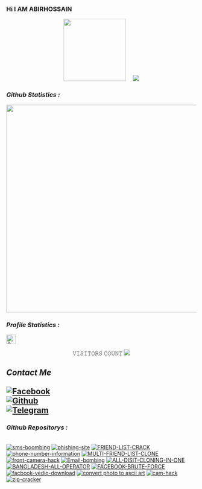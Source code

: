### Hi I AM  ABIRHOSSAIN 

<!--
**ABIRHOSSAIN10/ABIRHOSSAIN10** is a ✨ _special_ ✨ repository because its `README.md` (this file) appears on your GitHub profile.
<!-- Github README -->
<p align="center"><a href="https://github.com/ABIRHOSSAIN10">
<img height="165" src="https://github-readme-stats.vercel.app/api?username=ABIRHOSSAIN10&show_icons=true&include_all_commits=true&theme=gotham&cache_seconds=3200&hide_border=true" /></a>
&nbsp;&nbsp;&nbsp;
<a href="https://github.com/ABIRHOSSAIN10"><img src="https://github-readme-stats.vercel.app/api/top-langs/?username=ABIRHOSSAIN10&layout=compact&theme=chartreuse-dark&hide_border=true" />
</a></p>



<h3><b><i> Github Statistics :</i></b></h3>
<a href="https://github.com/ABIRHOSSAIN10"><img width=550 src="https://github-profile-trophy.vercel.app/?username=ABIRHOSSAIN10&theme=dracula&no-frame=true&title=Followers,Stars,Commit,Repository,Issues"/></a>

<h3><b><i> Profile Statistics :</i></b></h3>
<a href="https://github.com/ABIRHOSSAIN10"><img height="25" title="Counter" src="https://komarev.com/ghpvc/?username=ABIRHOSSAIN10&color=blueviolet&style=flat-square"></a>

<p align="center"> 
𝚅𝙸𝚂𝙸𝚃𝙾𝚁𝚂 𝙲𝙾𝚄𝙽𝚃
<img src="https://profile-counter.glitch.me/ABIRHOSSAIN10/count.svg" />
</p>

## <i><b> Contact Me</b></i> <br><br>[![Facebook](https://img.shields.io/badge/Facebook-AbirHossain-1877F2?style=flat-square&logo=facebook)](https://facebook.com/Abir-Hossain-104247341997068/?substory_index=0)<br>[![Github](https://img.shields.io/badge/Github-AbirHossain-dimgray?style=flat-square&logo=github)](https://github.com/ABIRHOSSAIN10/)<br>[![Telegram](https://img.shields.io/badge/Telegram-AbirHossain-blue?style=flat-square&logo=telegram)](https://t.me/AbirHossain402)<br>


<h3><b><i> Github Repositorys :</i></b></h3>
<br>
<a href="https://github.com/ABIRHOSSAIN10/sms-boombing"><img title="sms-boombing" src="https://github-readme-stats.vercel.app/api/pin/?username=ABIRHOSSAIN10&repo=sms-boombing&theme=gotham"></a>
<a href="https://github.com/ABIRHOSSAIN10/AH-PHISING"><img title="phishing-site" src="https://github-readme-stats.vercel.app/api/pin/?username=ABIRHOSSAIN10&repo=AH-PHISING&theme=gotham"></a>
<a href="https://github.com/ABIRHOSSAIN10/FRIEND-LIST-CRACK"><img title="FRIEND-LIST-CRACK" src="https://github-readme-stats.vercel.app/api/pin/?username=ABIRHOSSAIN10&repo=FRIEND-LIST-CRACK&theme=gotham"></a>
<a href="https://github.com/ABIRHOSSAIN10/phone-number-information"><img title="phone-number-information" src="https://github-readme-stats.vercel.app/api/pin/?username=ABIRHOSSAIN10&repo=phone-number-information&theme=gotham"></a>
<a href="https://github.com/ABIRHOSSAIN10/MULTI-FRIEND-LIST-CLONE"><img title="MULTI-FRIEND-LIST-CLONE" src="https://github-readme-stats.vercel.app/api/pin/?username=ABIRHOSSAIN10&repo=MULTI-FRIEND-LIST-CLONE&theme=gotham"></a>
<a href="https://github.com/ABIRHOSSAIN10/front-camera-hack"><img title="front-camera-hack" src="https://github-readme-stats.vercel.app/api/pin/?username=ABIRHOSSAIN10&repo=front-camera-hack&theme=gotham"></a>
<a href="https://github.com/ABIRHOSSAIN10/Email-bombing"><img title="Email-bombing" src="https://github-readme-stats.vercel.app/api/pin/?username=ABIRHOSSAIN10&repo=Email-bombing&theme=gotham"></a>
<a href="https://github.com/ABIRHOSSAIN10/ALL-DISIT-CLONING-IN-ONE"><img title="ALL-DISIT-CLONING-IN-ONE" src="https://github-readme-stats.vercel.app/api/pin/?username=ABIRHOSSAIN10&repo=ALL-DISIT-CLONING-IN-ONE&theme=gotham"></a>
<a href="https://github.com/ABIRHOSSAIN10/BANGLADESH-ALL-OPERATOR"><img title="BANGLADESH-ALL-OPERATOR" src="https://github-readme-stats.vercel.app/api/pin/?username=ABIRHOSSAIN10&repo=BANGLADESH-ALL-OPERATOR&theme=gotham"></a>
<a href="https://github.com/ABIRHOSSAIN10/FACEBOOK-BRUTE-FORCE"><img title="FACEBOOK-BRUTE-FORCE" src="https://github-readme-stats.vercel.app/api/pin/?username=ABIRHOSSAIN10&repo=FACEBOOK-BRUTE-FORCE&theme=gotham"></a>
<a href="https://github.com/ABIRHOSSAIN10/facbook-vedio-download"><img title="facbook-vedio-download" src="https://github-readme-stats.vercel.app/api/pin/?username=ABIRHOSSAIN10&repo=facbook-vedio-download&theme=gotham"></a>
<a href="https://github.com/ABIRHOSSAIN10/photo"><img title="convert photo to ascii art" src="https://github-readme-stats.vercel.app/api/pin/?username=ABIRHOSSAIN10&repo=photo&theme=gotham"></a>
<a href="https://github.com/ABIRHOSSAIN10/cam-hack"><img title="cam-hack" src="https://github-readme-stats.vercel.app/api/pin/?username=ABIRHOSSAIN10&repo=cam-hack&theme=gotham"></a>
<a href="https://github.com/ABIRHOSSAIN10/zip-cracker"><img title="zip-cracker" src="https://github-readme-stats.vercel.app/api/pin/?username=ABIRHOSSAIN10&repo=zip-cracker&theme=gotham"></a>


